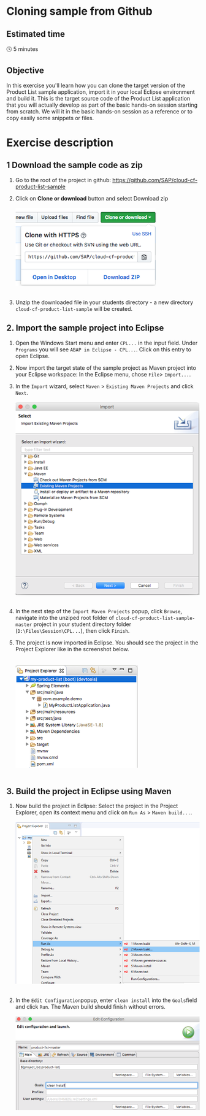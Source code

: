 # Cloning sample from Github

## Estimated time

:clock4: 5 minutes

## Objective

In this exercise you'll learn how you can clone the target version of the Product List sample application, import it in your local Eclipse environment and build it. This is the target source code of the Product List application that you will actually develop as part of the basic hands-on session starting from scratch. We will it in the basic hands-on session as a reference or to copy easily some snippets or files.

# Exercise description

## 1 Download the sample code as zip
1. Go to the root of the project in github: https://github.com/SAP/cloud-cf-product-list-sample
2. Click on **Clone or download** button and select Download zip
<br><br>
![Download ZIP](/img/github_download_zip.png?raw=true)
<br><br>

3.  Unzip the downloaded file in your students directory - a new directory ```cloud-cf-product-list-sample``` will be created.

## 2. Import the sample project into Eclipse
1. Open the Windows Start menu and enter ```CPL...``` in the input field. Under ```Programs``` you will see ```ABAP in Eclipse - CPL...```. Click on this entry to open Eclipse.
2. Now import the target state of the sample project as Maven project into your Eclipse workspace: In the Eclipse menu, chose ```File```> ```Import...```.
3. In the ```Import``` wizard, select ```Maven``` > ```Existing Maven Projects``` and click ```Next```.
<br><br>
![Import Maven Project](/img/import_maven_project.png?raw=true)
<br><br>

4. In the next step of the ```Import Maven Projects``` popup, click ```Browse```, navigate into the unziped root folder of ```cloud-cf-product-list-sample-master``` project in your student directory folder (```D:\Files\Session\CPL...```), then click ```Finish```.
5. The project is now imported in Eclipse. You should see the project in the Project Explorer like in the screenshot below.  
<br><br>
![Import Maven Project](/img/imported_project_eclipse.png?raw=true)
<br><br>

## 3. Build the project in Eclipse using Maven  

1. Now build the project in Eclipse: Select the project in the Project Explorer, open its context menu and click on ```Run As``` > ```Maven build...```.
<br><br>
![Import Maven Project](/img/run_maven_build.png?raw=true)
<br><br>

2. In the ```Edit Configuration```popup, enter ```clean install``` into the ```Goals```field and click ```Run```. The Maven build should finish without errors.
<br><br>
![Import Maven Project](/img/maven_clean_install.png?raw=true)
<br><br>
